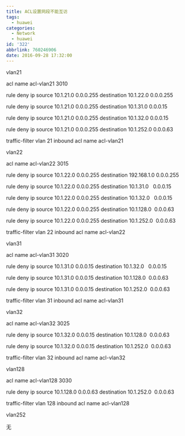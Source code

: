 ```yaml
---
title: ACL设置网段不能互访
tags:
  - huawei
categories:
  - Network
  - huawei
id: '322'
abbrlink: 760246906
date: 2016-09-28 17:32:00
---
```


vlan21

acl name acl-vlan21 3010

rule deny ip source 10.1.21.0 0.0.0.255 destination 10.1.22.0 0.0.0.255

rule deny ip source 10.1.21.0 0.0.0.255 destination 10.1.31.0 0.0.0.15

rule deny ip source 10.1.21.0 0.0.0.255 destination 10.1.32.0 0.0.0.15

rule deny ip source 10.1.21.0 0.0.0.255 destination 10.1.252.0 0.0.0.63

traffic-filter vlan 21 inbound acl name acl-vlan21

  

  

  

vlan22

acl name acl-vlan22 3015

rule deny ip source 10.1.22.0 0.0.0.255 destination 192.168.1.0 0.0.0.255

rule deny ip source 10.1.22.0 0.0.0.255 destination 10.1.31.0   0.0.0.15

rule deny ip source 10.1.22.0 0.0.0.255 destination 10.1.32.0   0.0.0.15

rule deny ip source 10.1.22.0 0.0.0.255 destination 10.1.128.0  0.0.0.63

rule deny ip source 10.1.22.0 0.0.0.255 destination 10.1.252.0  0.0.0.63

traffic-filter vlan 22 inbound acl name acl-vlan22

  

  

  

vlan31

acl name acl-vlan31 3020

rule deny ip source 10.1.31.0 0.0.0.15 destination 10.1.32.0   0.0.0.15

rule deny ip source 10.1.31.0 0.0.0.15 destination 10.1.128.0  0.0.0.63

rule deny ip source 10.1.31.0 0.0.0.15 destination 10.1.252.0  0.0.0.63

traffic-filter vlan 31 inbound acl name acl-vlan31

  

  

  

vlan32

acl name acl-vlan32 3025

rule deny ip source 10.1.32.0 0.0.0.15 destination 10.1.128.0  0.0.0.63

rule deny ip source 10.1.32.0 0.0.0.15 destination 10.1.252.0  0.0.0.63

traffic-filter vlan 32 inbound acl name acl-vlan32

  

  

  

vlan128

acl name acl-vlan128 3030

rule deny ip source 10.1.128.0 0.0.0.63 destination 10.1.252.0  0.0.0.63

traffic-filter vlan 128 inbound acl name acl-vlan128

  

  

  

vlan252

无